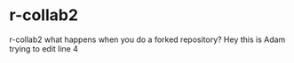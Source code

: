 # r-collab2
r-collab2
what happens when you do a forked repository?
Hey this is Adam trying to edit line 4
